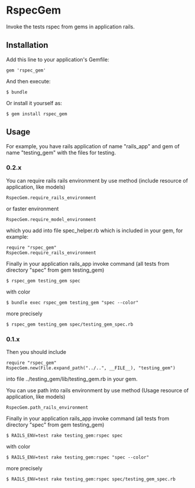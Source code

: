 # RspecGem

   Invoke the tests rspec from gems in application rails.

## Installation

Add this line to your application's Gemfile:

    gem 'rspec_gem'

And then execute:

    $ bundle

Or install it yourself as:

    $ gem install rspec_gem

## Usage

For example, you have rails application of name "rails_app" and gem of name "testing_gem" with the files for testing.

### 0.2.x

You can require rails rails environment by use method (include resource of application, like models)

    RspecGem.require_rails_environment

or faster environment

    RspecGem.require_model_environment

which you add into file spec_helper.rb which is included in your gem, for example:

    require "rspec_gem"
    RspecGem.require_rails_environment

Finally in your application rails_app invoke command (all tests from directory "spec" from gem testing_gem)

    $ rspec_gem testing_gem spec

with color

    $ bundle exec rspec_gem testing_gem "spec --color"

more precisely

    $ rspec_gem testing_gem spec/testing_gem_spec.rb

### 0.1.x

Then you should include

    require "rspec_gem"
    RspecGem.new(File.expand_path("../..", __FILE__), "testing_gem")

into file ../testing_gem/lib/testing_gem.rb in your gem.

You can use path into rails environment by use method (Usage resource of application, like models)

    RspecGem.path_rails_environment

Finally in your application rails_app invoke command (all tests from directory "spec" from gem testing_gem)

    $ RAILS_ENV=test rake testing_gem:rspec spec

with color

    $ RAILS_ENV=test rake testing_gem:rspec "spec --color"

more precisely

    $ RAILS_ENV=test rake testing_gem:rspec spec/testing_gem_spec.rb
